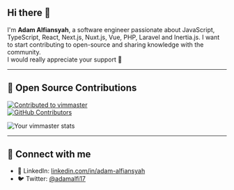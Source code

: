 ## Hi there 👋

I'm **Adam Alfiansyah**, a software engineer passionate about JavaScript, TypeScript, React, Next.js, Nuxt.js, Vue, PHP, Laravel and Inertia.js.
I want to start contributing to open-source and sharing knowledge with the community.  
I would really appreciate your support 🙏

---

## 🌟 Open Source Contributions

[![Contributed to vimmaster](https://img.shields.io/badge/Contributed-vimmaster-blue?logo=github)](https://github.com/renzorlive/vimmaster/graphs/contributors)  
[![GitHub Contributors](https://img.shields.io/github/contributors/renzorlive/vimmaster?color=brightgreen&logo=github)](https://github.com/renzorlive/vimmaster/graphs/contributors)  

![Your vimmaster stats](https://github-contributor-stats.vercel.app/api?username=adamalfiansyah&repo=renzorlive/vimmaster&limit=1)

---

## 🔗 Connect with me

- 💼 LinkedIn: [linkedin.com/in/adam-alfiansyah](https://www.linkedin.com/in/adam-alfiansyah-98085136)  
- 🐦 Twitter: [@adamalfi17](https://twitter.com/)
